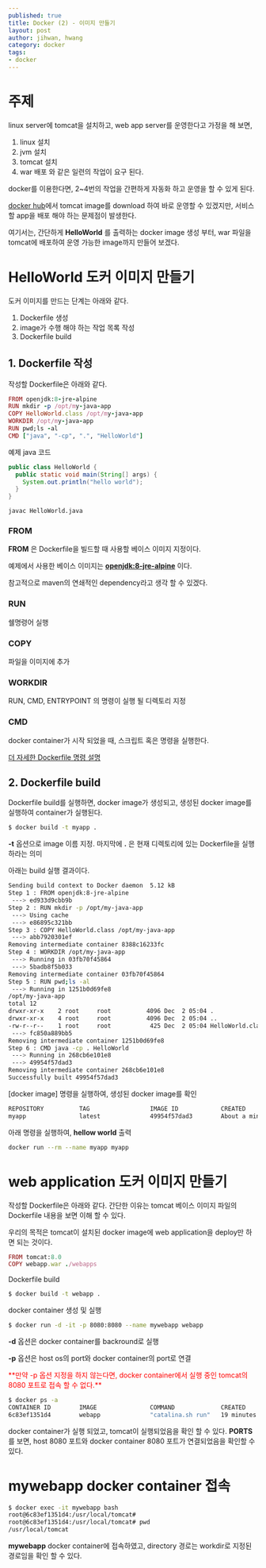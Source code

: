 ```yaml
---
published: true
title: Docker (2) - 이미지 만들기
layout: post
author: jihwan, hwang
category: docker
tags:
- docker
---
```


# 주제

linux server에 tomcat을 설치하고, web app server를 운영한다고 가정을 해 보면,
1. linux 설치
2. jvm 설치
3. tomcat 설치
4. war 배포
와 같은 일련의 작업이 요구 된다.

docker를 이용한다면, 2~4번의 작업을 간편하게 자동화 하고 운영을 할 수 있게 된다.

[docker hub](https://hub.docker.com/)에서 tomcat image를 download 하여 바로 운영할 수 있겠지만,
서비스 할 app을 배포 해야 하는 문제점이 발생한다.

여기서는, 간단하게 **HelloWorld** 를 출력하는 docker image 생성 부터, war 파일을 tomcat에 배포하여 운영 가능한 image까지 만들어 보겠다.


# HelloWorld 도커 이미지 만들기

도커 이미지를 만드는 단계는 아래와 같다.
1. Dockerfile 생성
2. image가 수행 해야 하는 작업 목록 작성
3. Dockerfile build


## 1. Dockerfile 작성
작성할 Dockerfile은 아래와 같다.

```ruby
FROM openjdk:8-jre-alpine
RUN mkdir -p /opt/my-java-app
COPY HelloWorld.class /opt/my-java-app
WORKDIR /opt/my-java-app
RUN pwd;ls -al
CMD ["java", "-cp", ".", "HelloWorld"]
```
예제 java 코드

```java
public class HelloWorld {
  public static void main(String[] args) {
    System.out.println("hello world");
  }
}
```

```
javac HelloWorld.java
```


### FROM
**FROM** 은 Dockerfile을 빌드할 때 사용할 베이스 이미지 지정이다.

예제에서 사용한 베이스 이미지는 [**openjdk:8-jre-alpine**](https://hub.docker.com/_/java/) 이다.

참고적으로 maven의 연쇄적인 dependency라고 생각 할 수 있겠다.


### RUN
쉘명령어 실행


### COPY
파일을 이미지에 추가


### WORKDIR
RUN, CMD, ENTRYPOINT 의 명령이 실행 될 디렉토리 지정


### CMD
docker container가 시작 되었을 때, 스크립트 혹은 명령을 실행한다.

[더 자세한 Dockerfile 명령 설명](http://pyrasis.com/book/DockerForTheReallyImpatient/Chapter07)


## 2. Dockerfile build
Dockerfile build를 실행하면, docker image가 생성되고, 생성된 docker image를 실행하여 container가 실행된다.

```bash
$ docker build -t myapp .
```

**-t** 옵션으로 image 이름 지정. 마지막에 **.** 은 현재 디렉토리에 있는 Dockerfile을 실행하라는 의미

아래는 build 실행 결과이다.

```bash
Sending build context to Docker daemon  5.12 kB
Step 1 : FROM openjdk:8-jre-alpine
 ---> ed933d9cbb9b
Step 2 : RUN mkdir -p /opt/my-java-app
 ---> Using cache
 ---> e86895c321bb
Step 3 : COPY HelloWorld.class /opt/my-java-app
 ---> abb7920301ef
Removing intermediate container 8388c16233fc
Step 4 : WORKDIR /opt/my-java-app
 ---> Running in 03fb70f45864
 ---> 5badb8f5b033
Removing intermediate container 03fb70f45864
Step 5 : RUN pwd;ls -al
 ---> Running in 1251b0d69fe8
/opt/my-java-app
total 12
drwxr-xr-x    2 root     root          4096 Dec  2 05:04 .
drwxr-xr-x    4 root     root          4096 Dec  2 05:04 ..
-rw-r--r--    1 root     root           425 Dec  2 05:04 HelloWorld.class
 ---> fc850a889bb5
Removing intermediate container 1251b0d69fe8
Step 6 : CMD java -cp . HelloWorld
 ---> Running in 268cb6e101e8
 ---> 49954f57dad3
Removing intermediate container 268cb6e101e8
Successfully built 49954f57dad3
```

[docker image] 명령을 실행하여, 생성된 docker image를 확인
```bash
REPOSITORY          TAG                 IMAGE ID            CREATED              SIZE
myapp               latest              49954f57dad3        About a minute ago   107.9 MB
```

아래 명령을 실행하여, **hellow world** 출력
```bash
docker run --rm --name myapp myapp
```


# web application 도커 이미지 만들기

작성할 Dockerfile은 아래와 같다. 간단한 이유는 tomcat 베이스 이미지 파일의 Dockerfile 내용을 보면 이해 할 수 있다.

우리의 목적은 tomcat이 설치된 docker image에 web application을 deploy만 하면 되는 것이다.

```ruby
FROM tomcat:8.0
COPY webapp.war ./webapps
```

Dockerfile build

```bash
$ docker build -t webapp .
```

docker container 생성 및 실행

```bash
$ docker run -d -it -p 8080:8080 --name mywebapp webapp
```
**-d** 옵션은 docker container를 backround로 실행

**-p** 옵션은 host os의 port와 docker container의 port로 연결

<span style="color: red;">
**만약 -p 옵션 지정을 하지 않는다면, docker container에서 실행 중인 tomcat의 8080 포트로 접속 할 수 없다.**
</span>

```bash
$ docker ps -a        
CONTAINER ID        IMAGE               COMMAND             CREATED             STATUS              PORTS                    NAMES
6c83ef1351d4        webapp              "catalina.sh run"   19 minutes ago      Up 19 minutes       0.0.0.0:8080->8080/tcp   mywebapp
```

docker container가 실행 되었고, tomcat이 실행되었음을 확인 할 수 있다.
**PORTS** 를 보면, host 8080 포트와 docker container 8080 포트가 연결되었음을 확인할 수 있다.


# **mywebapp** docker container 접속

```bash
$ docker exec -it mywebapp bash
root@6c83ef1351d4:/usr/local/tomcat#
root@6c83ef1351d4:/usr/local/tomcat# pwd
/usr/local/tomcat
```

**mywebapp** docker container에 접속하였고, directory 경로는 workdir로 지정된 경로임을 확인 할 수 있다.
